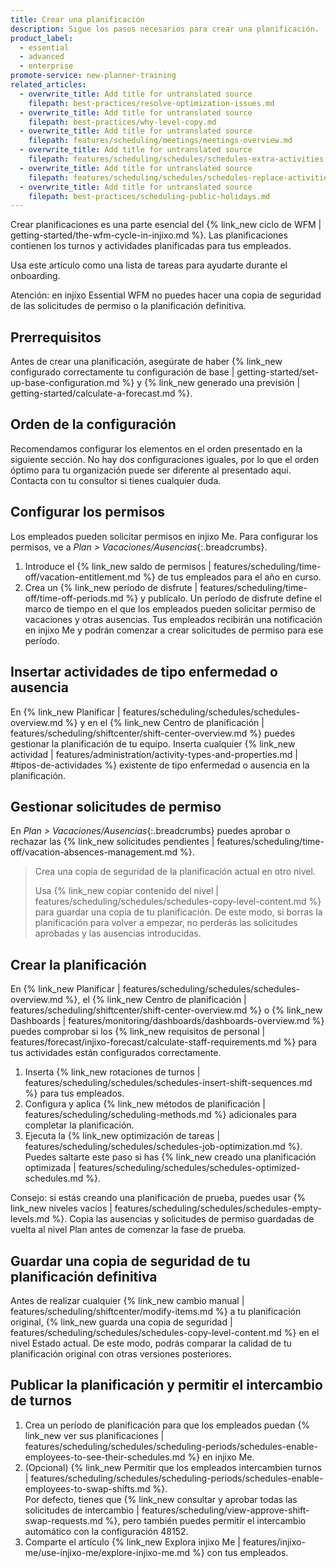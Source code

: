 ```yaml
---
title: Crear una planificación
description: Sigue los pasos necesarios para crear una planificación.
product_label:
  - essential
  - advanced
  - enterprise
promote-service: new-planner-training
related_articles:
  - overwrite_title: Add title for untranslated source
    filepath: best-practices/resolve-optimization-issues.md
  - overwrite_title: Add title for untranslated source
    filepath: best-practices/why-level-copy.md
  - overwrite_title: Add title for untranslated source
    filepath: features/scheduling/meetings/meetings-overview.md
  - overwrite_title: Add title for untranslated source
    filepath: features/scheduling/schedules/schedules-extra-activities.md
  - overwrite_title: Add title for untranslated source
    filepath: features/scheduling/schedules/schedules-replace-activities.md
  - overwrite_title: Add title for untranslated source
    filepath: best-practices/scheduling-public-holidays.md
---
```


Crear planificaciones es una parte esencial del {% link_new ciclo de WFM | getting-started/the-wfm-cycle-in-injixo.md %}. Las planificaciones contienen los turnos y actividades planificadas para tus empleados.  

Usa este artículo como una lista de tareas para ayudarte durante el onboarding.

Atención: en injixo Essential WFM no puedes hacer una copia de seguridad de las solicitudes de permiso o la planificación definitiva.

## Prerrequisitos

Antes de crear una planificación, asegúrate de haber {% link_new configurado correctamente tu configuración de base | getting-started/set-up-base-configuration.md %} y {% link_new generado una previsión | getting-started/calculate-a-forecast.md %}. 

## Orden de la configuración

Recomendamos configurar los elementos en el orden presentado en la siguiente sección. No hay dos configuraciones iguales, por lo que el orden óptimo para tu organización puede ser diferente al presentado aquí. Contacta con tu consultor si tienes cualquier duda.

## Configurar los permisos

Los empleados pueden solicitar permisos en injixo Me. Para configurar los permisos, ve a _Plan > Vacaciones/Ausencias_{:.breadcrumbs}.

1. Introduce el {% link_new saldo de permisos | features/scheduling/time-off/vacation-entitlement.md %} de tus empleados para el año en curso.
2. Crea un {% link_new período de disfrute | features/scheduling/time-off/time-off-periods.md %} y publícalo. Un período de disfrute define el marco de tiempo en el que los empleados pueden solicitar permiso de vacaciones y otras ausencias. Tus empleados recibirán una notificación en injixo Me y podrán comenzar a crear solicitudes de permiso para ese período.

## Insertar actividades de tipo enfermedad o ausencia

En {% link_new Planificar | features/scheduling/schedules/schedules-overview.md %} y en el {% link_new Centro de planificación | features/scheduling/shiftcenter/shift-center-overview.md %} puedes gestionar la planificación de tu equipo. Inserta cualquier {% link_new actividad | features/administration/activity-types-and-properties.md | #tipos-de-actividades %} existente de tipo enfermedad o ausencia en la planificación.

## Gestionar solicitudes de permiso

En _Plan > Vacaciones/Ausencias_{:.breadcrumbs} puedes aprobar o rechazar las {% link_new solicitudes pendientes | features/scheduling/time-off/vacation-absences-management.md %}.

> Crea una copia de seguridad de la planificación actual en otro nivel.
>
> Usa {% link_new copiar contenido del nivel | features/scheduling/schedules/schedules-copy-level-content.md %} para guardar una copia de tu planificación. De este modo, si borras la planificación para volver a empezar, no perderás las solicitudes aprobadas y las ausencias introducidas.

## Crear la planificación

En {% link_new Planificar | features/scheduling/schedules/schedules-overview.md %}, el {% link_new Centro de planificación | features/scheduling/shiftcenter/shift-center-overview.md %} o {% link_new Dashboards | features/monitoring/dashboards/dashboards-overview.md %} puedes comprobar si los {% link_new requisitos de personal | features/forecast/injixo-forecast/calculate-staff-requirements.md %} para tus actividades están configurados correctamente.

1. Inserta {% link_new rotaciones de turnos | features/scheduling/schedules/schedules-insert-shift-sequences.md %} para tus empleados.
2. Configura y aplica {% link_new métodos de planificación | features/scheduling/scheduling-methods.md %} adicionales para completar la planificación.
3. Ejecuta la {% link_new optimización de tareas | features/scheduling/schedules/schedules-job-optimization.md %}. Puedes saltarte este paso si has {% link_new creado una planificación optimizada | features/scheduling/schedules/schedules-optimized-schedules.md %}.

Consejo: si estás creando una planificación de prueba, puedes usar {% link_new niveles vacíos | features/scheduling/schedules/schedules-empty-levels.md %}. Copia las ausencias y solicitudes de permiso guardadas de vuelta al nivel Plan antes de comenzar la fase de prueba.

## Guardar una copia de seguridad de tu planificación definitiva

Antes de realizar cualquier {% link_new cambio manual | features/scheduling/shiftcenter/modify-items.md %} a tu planificación original, {% link_new guarda una copia de seguridad | features/scheduling/schedules/schedules-copy-level-content.md %} en el nivel Estado actual. De este modo, podrás comparar la calidad de tu planificación original con otras versiones posteriores.

## Publicar la planificación y permitir el intercambio de turnos

1. Crea un período de planificación para que los empleados puedan {% link_new ver sus planificaciones | features/scheduling/schedules/scheduling-periods/schedules-enable-employees-to-see-their-schedules.md %} en injixo Me.
2. (Opcional) {% link_new Permitir que los empleados intercambien turnos | features/scheduling/schedules/scheduling-periods/schedules-enable-employees-to-swap-shifts.md %}.  
    Por defecto, tienes que {% link_new consultar y aprobar todas las solicitudes de intercambio | features/scheduling/view-approve-shift-swap-requests.md %}, pero también puedes permitir el intercambio automático con la configuración 48152.
3. Comparte el artículo {% link_new Explora injixo Me | features/injixo-me/use-injixo-me/explore-injixo-me.md %} con tus empleados.
